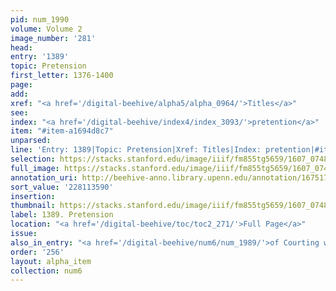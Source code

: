 ```yaml
---
pid: num_1990
volume: Volume 2
image_number: '281'
head:
entry: '1389'
topic: Pretension
first_letter: 1376-1400
page:
add:
xref: "<a href='/digital-beehive/alpha5/alpha_0964/'>Titles</a>"
see:
index: "<a href='/digital-beehive/index4/index_3093/'>pretention</a>"
item: "#item-a1694d8c7"
unparsed:
line: 'Entry: 1389|Topic: Pretension|Xref: Titles|Index: pretention|#item-a1694d8c7'
selection: https://stacks.stanford.edu/image/iiif/fm855tg5659/1607_0748/400,3590,2843,353/full/0/default.jpg
full_image: https://stacks.stanford.edu/image/iiif/fm855tg5659/1607_0748/full/full/0/default.jpg
annotation_uri: http://beehive-anno.library.upenn.edu/annotation/1675178335733
sort_value: '228113590'
insertion:
thumbnail: https://stacks.stanford.edu/image/iiif/fm855tg5659/1607_0748/400,3590,600,180/250,/0/default.jpg
label: 1389. Pretension
location: "<a href='/digital-beehive/toc/toc2_271/'>Full Page</a>"
issue:
also_in_entry: "<a href='/digital-beehive/num6/num_1989/'>of Courting women</a>"
order: '256'
layout: alpha_item
collection: num6
---
```

